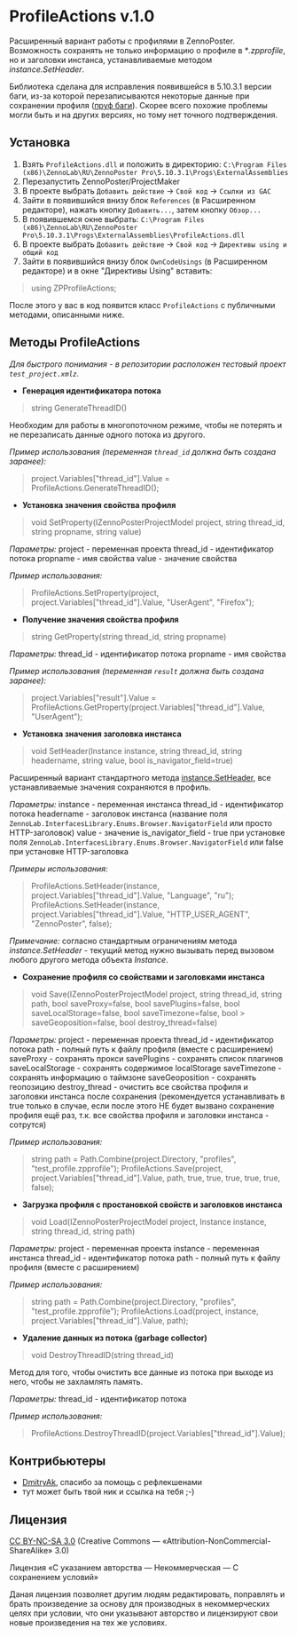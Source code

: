 ProfileActions v.1.0
====================

Расширенный вариант работы с профилями в ZennoPoster. Возможность сохранять не только информацию о профиле в **.zpprofile*, но и заголовки инстанса, устанавливаемые методом *instance.SetHeader*.

Библиотека сделана для исправления появившейся в 5.10.3.1 версии баги, из-за которой перезаписываются некоторые данные при сохранении профиля ([пруф баги](http://zennolab.com/discussion/threads/bagi-v-versii-5-10-3-1.34535/page-5#post-258110)). Скорее всего похожие проблемы могли быть и на других версиях, но тому нет точного подтверждения.

Установка
---------

1. Взять `ProfileActions.dll` и положить в директорию: `C:\Program Files (x86)\ZennoLab\RU\ZennoPoster Pro\5.10.3.1\Progs\ExternalAssemblies`
2. Перезапустить ZennoPoster/ProjectMaker
3. В проекте выбрать `Добавить действие` -> `Свой код` -> `Ссылки из GAC`
4. Зайти в появившийся внизу блок `References` (в Расширенном редакторе), нажать кнопку `Добавить...`, затем кнопку `Обзор...`
5. В появившемся окне выбрать: `C:\Program Files (x86)\ZennoLab\RU\ZennoPoster Pro\5.10.3.1\Progs\ExternalAssemblies\ProfileActions.dll`
6. В проекте выбрать `Добавить действие` -> `Свой код` -> `Директивы using и общий код`
7. Зайти в появившийся внизу блок `OwnCodeUsings` (в Расширенном редакторе) и в окне "Директивы Using" вставить:
> using ZPProfileActions;

 После этого у вас в код появится класс `ProfileActions` с публичными методами, описанными ниже.

Методы ProfileActions
---------------------

*Для быстрого понимания - в репозитории расположен тестовый проект `test_project.xmlz`.*

 - **Генерация идентификатора потока**

> string GenerateThreadID()

Необходим для работы в многопоточном режиме, чтобы не потерять и не перезаписать данные одного потока из другого.

*Пример использования (переменная `thread_id` должна быть создана *заранее*):*

> project.Variables["thread_id"].Value = ProfileActions.GenerateThreadID();

 - **Установка значения свойства профиля**

> void SetProperty(IZennoPosterProjectModel project, string thread_id, string propname, string value)

*Параметры:*
project - переменная проекта
thread_id - идентификатор потока
propname - имя свойства
value - значение свойства

*Пример использования:*

> ProfileActions.SetProperty(project, project.Variables["thread_id"].Value, "UserAgent", "Firefox");

 - **Получение значения свойства профиля**

> string GetProperty(string thread_id, string propname)

*Параметры:*
thread_id - идентификатор потока
propname - имя свойства

*Пример использования (переменная `result` должна быть создана *заранее*):*

> project.Variables["result"].Value = ProfileActions.GetProperty(project.Variables["thread_id"].Value, "UserAgent");

 - **Установка значения заголовка инстанса**

> void SetHeader(Instance instance, string thread_id, string headername, string value, bool is_navigator_field=true)

Расширенный вариант стандартного метода [instance.SetHeader](https://help.zennolab.com/en/v5/zennoposter/5.10.3/webframe.html#topic246.html), все устанавливаемые значения сохраняются в профиль.

*Параметры:*
instance - переменная инстанса
thread_id - идентификатор потока
headername - заголовок инстанса (название поля `ZennoLab.InterfacesLibrary.Enums.Browser.NavigatorField` или просто HTTP-заголовок)
value - значение
is_navigator_field - true при установке поля `ZennoLab.InterfacesLibrary.Enums.Browser.NavigatorField` или false при установке HTTP-заголовка

*Примеры использования:*

> ProfileActions.SetHeader(instance, project.Variables["thread_id"].Value, "Language", "ru");
> ProfileActions.SetHeader(instance, project.Variables["thread_id"].Value, "HTTP_USER_AGENT", "ZennoPoster", false);

*Примечание:* согласно стандартным ограничениям метода *instance.SetHeader* - текущий метод нужно вызывать перед вызовом любого другого метода объекта *Instance*.

 - **Сохранение профиля со свойствами и заголовками инстанса**

> void Save(IZennoPosterProjectModel project, string thread_id, string path, bool saveProxy=false, bool savePlugins=false, bool saveLocalStorage=false, bool saveTimezone=false, bool > saveGeoposition=false, bool destroy_thread=false)

*Параметры:*
project - переменная проекта
thread_id - идентификатор потока
path - полный путь к файлу профиля (вместе с расширением)
saveProxy - сохранять прокси
savePlugins - сохранять список плагинов
saveLocalStorage - сохранять содержимое localStorage
saveTimezone - сохранять информацию о таймзоне
saveGeoposition - сохранять геопозицию
destroy_thread - очистить все свойства профиля и заголовки инстанса после сохранения (рекомендуется устанавливать в true только в случае, если после этого НЕ будет вызвано сохранение профиля ещё раз, т.к. все свойства профиля и заголовки инстанса - сотрутся)

*Пример использования:*

> string path = Path.Combine(project.Directory, "profiles", "test_profile.zpprofile");
> ProfileActions.Save(project, project.Variables["thread_id"].Value, path, true, true, true, true, true, false);

 - **Загрузка профиля с простановкой свойств и заголовков инстанса**

> void Load(IZennoPosterProjectModel project, Instance instance, string thread_id, string path)

*Параметры:*
project - переменная проекта
instance - переменная инстанса
thread_id - идентификатор потока
path - полный путь к файлу профиля (вместе с расширением)

*Пример использования:*

> string path = Path.Combine(project.Directory, "profiles", "test_profile.zpprofile");
> ProfileActions.Load(project, instance, project.Variables["thread_id"].Value, path);

 - **Удаление данных из потока (garbage collector)**

> void DestroyThreadID(string thread_id)

Метод для того, чтобы очистить все данные из потока при выходе из него, чтобы не захламлять память.

*Параметры:*
thread_id - идентификатор потока

*Пример использования:*

> ProfileActions.DestroyThreadID(project.Variables["thread_id"].Value);

Контрибьютеры
-------------

 - [DmitryAk](http://zennolab.com/discussion/members/dmitryak.17393/), спасибо за помощь с рефлекшенами
 - тут может быть твой ник и ссылка на тебя ;-)

Лицензия
--------

[CC BY-NC-SA 3.0](https://creativecommons.org/licenses/by-nc-sa/3.0/deed.ru) (Creative Commons — «Attribution-NonCommercial-ShareAlike» 3.0)

Лицензия «С указанием авторства — Некоммерческая — С сохранением условий»

Даная лицензия позволяет другим людям редактировать, поправлять и брать произведение за основу для производных в некоммерческих целях при условии, что они указывают авторство и лицензируют свои новые произведения на тех же условиях.